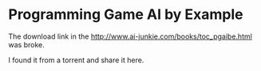 # Programming Game AI by Example

The download link in the <http://www.ai-junkie.com/books/toc_pgaibe.html> was broke.

I found it from a torrent and share it here.
